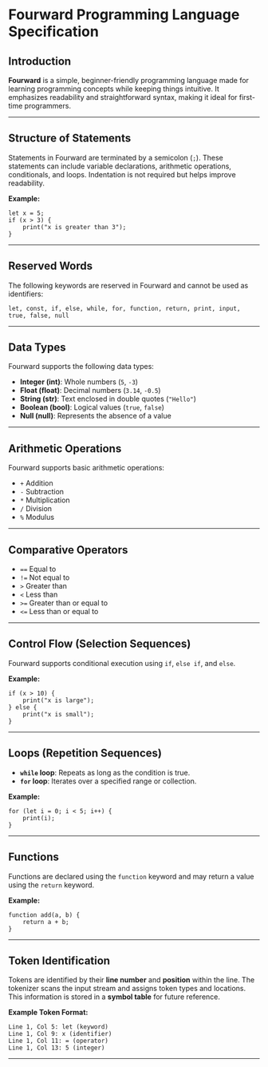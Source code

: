 # Fourward Programming Language Specification

## Introduction

**Fourward** is a simple, beginner-friendly programming language made for learning programming concepts while keeping things intuitive. It emphasizes readability and straightforward syntax, making it ideal for first-time programmers.

---

## Structure of Statements

Statements in Fourward are terminated by a semicolon (`;`). These statements can include variable declarations, arithmetic operations, conditionals, and loops. Indentation is not required but helps improve readability.

**Example:**

```fourward
let x = 5;
if (x > 3) {
    print("x is greater than 3");
}
```

---

## Reserved Words

The following keywords are reserved in Fourward and cannot be used as identifiers:

```
let, const, if, else, while, for, function, return, print, input, true, false, null
```

---

## Data Types

Fourward supports the following data types:

- **Integer (int)**: Whole numbers (`5`, `-3`)
- **Float (float)**: Decimal numbers (`3.14`, `-0.5`)
- **String (str)**: Text enclosed in double quotes (`"Hello"`)
- **Boolean (bool)**: Logical values (`true`, `false`)
- **Null (null)**: Represents the absence of a value

---

## Arithmetic Operations

Fourward supports basic arithmetic operations:

- `+` Addition  
- `-` Subtraction  
- `*` Multiplication  
- `/` Division  
- `%` Modulus  

---

## Comparative Operators

- `==` Equal to  
- `!=` Not equal to  
- `>` Greater than  
- `<` Less than  
- `>=` Greater than or equal to  
- `<=` Less than or equal to  

---

## Control Flow (Selection Sequences)

Fourward supports conditional execution using `if`, `else if`, and `else`.

**Example:**

```fourward
if (x > 10) {
    print("x is large");
} else {
    print("x is small");
}
```

---

## Loops (Repetition Sequences)

- **`while` loop**: Repeats as long as the condition is true.
- **`for` loop**: Iterates over a specified range or collection.

**Example:**

```fourward
for (let i = 0; i < 5; i++) {
    print(i);
}
```

---

## Functions

Functions are declared using the `function` keyword and may return a value using the `return` keyword.

**Example:**

```fourward
function add(a, b) {
    return a + b;
}
```

---

## Token Identification

Tokens are identified by their **line number** and **position** within the line. The tokenizer scans the input stream and assigns token types and locations. This information is stored in a **symbol table** for future reference.

**Example Token Format:**

```
Line 1, Col 5: let (keyword)
Line 1, Col 9: x (identifier)
Line 1, Col 11: = (operator)
Line 1, Col 13: 5 (integer)
```

---
